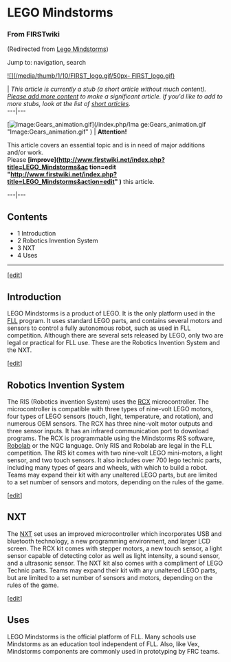 # LEGO Mindstorms

### From FIRSTwiki

(Redirected from [Lego
Mindstorms](/index.php?title=Lego_Mindstorms&redirect=no "Lego Mindstorms" ))

Jump to: navigation, search

[![](/media/thumb/1/10/FIRST_logo.gif/50px-
FIRST_logo.gif)](/index.php/Image:FIRST_logo.gif "" )

|  _This article is currently a stub (a short article without much content).
[Please add more
content](http://www.firstwiki.net/index.php?title=LEGO_Mindstorms&action=edit
"http://www.firstwiki.net/index.php?title=LEGO_Mindstorms&action=edit" ) to
make a significant article. If you'd like to add to more stubs, look at the
list of [short articles](/index.php/Special:Shortpages "Special:Shortpages"
)._  
---|---  
  
  

[![Image:Gears_animation.gif](/media/1/14/Gears_animation.gif)](/index.php/Ima
ge:Gears_animation.gif "Image:Gears_animation.gif" ) |  **Attention!**  

This article covers an essential topic and is in need of major additions
and/or work.  
Please **[improve](http://www.firstwiki.net/index.php?title=LEGO_Mindstorms&ac
tion=edit
"http://www.firstwiki.net/index.php?title=LEGO_Mindstorms&action=edit" )**
this article.  
  
---|---  
  
## Contents

  * 1 Introduction
  * 2 Robotics Invention System
  * 3 NXT
  * 4 Uses  
---  
  
[[edit](/index.php?title=LEGO_Mindstorms&action=edit&section=1 "Edit section:
Introduction" )]

## Introduction

LEGO Mindstorms is a product of LEGO. It is the only platform used in the
[FLL](/index.php/FLL "FLL" ) program. It uses standard LEGO parts, and
contains several motors and sensors to control a fully autonomous robot, such
as used in FLL competition. Although there are several sets released by LEGO,
only two are legal or practical for FLL use. These are the Robotics Invention
System and the NXT.

[[edit](/index.php?title=LEGO_Mindstorms&action=edit&section=2 "Edit section:
Robotics Invention System" )]

## Robotics Invention System

The RIS (Robotics invention System) uses the
[RCX](/index.php?title=RCX&action=edit "RCX" ) microcontroller. The
microcontroller is compatible with three types of nine-volt LEGO motors, four
types of LEGO sensors (touch, light, temperature, and rotation), and numerous
OEM sensors. The RCX has three nine-volt motor outputs and three sensor
inputs. It has an infrared communication port to download programs. The RCX is
programmable using the Mindstorms RIS software,
[Robolab](/index.php?title=Robolab&action=edit "Robolab" ) or the NQC
language. Only RIS and Robolab are legal in the FLL competition. The RIS kit
comes with two nine-volt LEGO mini-motors, a light sensor, and two touch
sensors. It also includes over 700 lego technic parts, including many types of
gears and wheels, with which to build a robot. Teams may expand their kit with
any unaltered LEGO parts, but are limited to a set number of sensors and
motors, depending on the rules of the game.

[[edit](/index.php?title=LEGO_Mindstorms&action=edit&section=3 "Edit section:
NXT" )]

## NXT

The [NXT](/index.php/NXT "NXT" ) set uses an improved microcontroller which
incorporates USB and bluetooth technology, a new programming environment, and
larger LCD screen. The RCX kit comes with stepper motors, a new touch sensor,
a light sensor capable of detecting color as well as light intensity, a sound
sensor, and a ultrasonic sensor. The NXT kit also comes with a compliment of
LEGO Technic parts. Teams may expand their kit with any unaltered LEGO parts,
but are limited to a set number of sensors and motors, depending on the rules
of the game.

[[edit](/index.php?title=LEGO_Mindstorms&action=edit&section=4 "Edit section:
Uses" )]

## Uses

LEGO Mindstorms is the official platform of FLL. Many schools use Mindstorms
as an education tool independent of FLL. Also, like Vex, Mindstorms components
are commonly used in prototyping by FRC teams.

